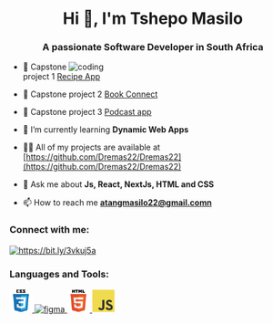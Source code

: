<h1 align="center">Hi 👋, I'm Tshepo Masilo</h1>
<h3 align="center">A passionate Software Developer in South Africa</h3>
<img align="right" alt="coding" width="400" src="https://thumbs.gfycat.com/CheerySeparateGoldeneye-size_restricted.gif">

- 🔭 Capstone project 1 [Recipe App](https://ase-2023-group-d.vercel.app/)
- 🔭 Capstone project 2 [Book Connect](https://tshepo-bookconnect-app.netlify.app/)
-  🔭 Capstone project 3 [Podcast app](https://tshepo-podcast.netlify.app/})

- 🌱 I’m currently learning **Dynamic Web Apps**

- 👨‍💻 All of my projects are available at [https://github.com/Dremas22/Dremas22](https://github.com/Dremas22/Dremas22)

- 💬 Ask me about **Js, React, NextJs, HTML and CSS**

- 📫 How to reach me **atangmasilo22@gmail.comn**

<h3 align="left">Connect with me:</h3>
<p align="left">
<a href="https://www.linkedin.com/in/tshepo-masilo-159387172" target="blank"><img align="center" src="https://raw.githubusercontent.com/rahuldkjain/github-profile-readme-generator/master/src/images/icons/Social/linked-in-alt.svg" alt="https://bit.ly/3vkuj5a" height="30" width="40" /></a>


</p>

<h3 align="left">Languages and Tools:</h3>
<p align="left"> <a href="https://www.w3schools.com/css/" target="_blank" rel="noreferrer"> <img src="https://raw.githubusercontent.com/devicons/devicon/master/icons/css3/css3-original-wordmark.svg" alt="css3" width="40" height="40"/> </a> <a href="https://www.figma.com/" target="_blank" rel="noreferrer"> <img src="https://www.vectorlogo.zone/logos/figma/figma-icon.svg" alt="figma" width="40" height="40"/> </a> <a href="https://www.w3.org/html/" target="_blank" rel="noreferrer"> <img src="https://raw.githubusercontent.com/devicons/devicon/master/icons/html5/html5-original-wordmark.svg" alt="html5" width="40" height="40"/> </a> <a href="https://developer.mozilla.org/en-US/docs/Web/JavaScript" target="_blank" rel="noreferrer"> <img src="https://raw.githubusercontent.com/devicons/devicon/master/icons/javascript/javascript-original.svg" alt="javascript" width="40" height="40"/> </a> </p>
